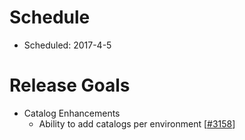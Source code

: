 # Schedule

* Scheduled: 2017-4-5

# Release Goals

* Catalog Enhancements 
  * Ability to add catalogs per environment [[#3158](https://github.com/rancher/rancher/issues/3158)]


 
